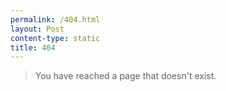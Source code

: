 ```yaml
---
permalink: /404.html
layout: Post
content-type: static
title: 404
---
```


> You have reached a page that doesn't exist. 